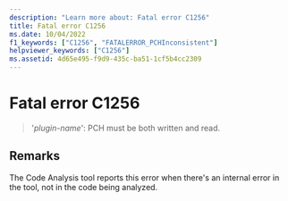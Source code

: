 ```yaml
---
description: "Learn more about: Fatal error C1256"
title: Fatal error C1256
ms.date: 10/04/2022
f1_keywords: ["C1256", "FATALERROR_PCHInconsistent"]
helpviewer_keywords: ["C1256"]
ms.assetid: 4d65e495-f9d9-435c-ba51-1cf5b4cc2309
---
```

# Fatal error C1256

> '*plugin-name*': PCH must be both written and read.

## Remarks

The Code Analysis tool reports this error when there's an internal error in the tool, not in the code being analyzed.
